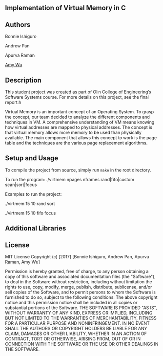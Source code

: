 ## Implementation of Virtual Memory in C

## Authors

Bonnie Ishiguro

Andrew Pan

Apurva Raman

[Amy Wu](https://amybohbeanii.github.io/)

## Description

This student project was created as part of Olin College of Engineering’s Software Systems course. For more details on this project, see the final report.h

Virtual Memory is an important concept of an Operating System. To grasp the concept, our team decided to analyze the different components and techniques in VM. A comprehensive understanding of VM means knowing how virtual addresses are mapped to physical addresses. The concept is that virtual memory allows more memory to be used than physically available. The main component that allows this concept to work is the page table and the techniques are the various page replacement algorithms. 

## Setup and Usage

To compile the project from source, simply run `make` in the root directory.

To run the program: ./virtmem npages nframes rand|fifo|custom scan|sort|focus

Examples to run the project:

./virtmem 15 10 rand sort

./virtmem 15 10 fifo focus

## Additional Libraries

## License 

MIT License
Copyright (c) [2017] [Bonnie Ishiguro, Andrew Pan, Apurva Raman, Amy Wu]

Permission is hereby granted, free of charge, to any person obtaining a copy of this software and associated documentation files (the "Software"), to deal in the Software without restriction, including without limitation the rights to use, copy, modify, merge, publish, distribute, sublicense, and/or sell copies of the Software, and to permit persons to whom the Software is furnished to do so, subject to the following conditions:
The above copyright notice and this permission notice shall be included in all copies or substantial portions of the Software.
THE SOFTWARE IS PROVIDED "AS IS", WITHOUT WARRANTY OF ANY KIND, EXPRESS OR IMPLIED, INCLUDING BUT NOT LIMITED TO THE WARRANTIES OF MERCHANTABILITY, FITNESS FOR A PARTICULAR PURPOSE AND NONINFRINGEMENT. IN NO EVENT SHALL THE AUTHORS OR COPYRIGHT HOLDERS BE LIABLE FOR ANY CLAIM, DAMAGES OR OTHER LIABILITY, WHETHER IN AN ACTION OF CONTRACT, TORT OR OTHERWISE, ARISING FROM, OUT OF OR IN CONNECTION WITH THE SOFTWARE OR THE USE OR OTHER DEALINGS IN THE SOFTWARE.

